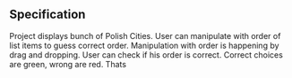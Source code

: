 ## Specification

Project displays bunch of Polish Cities.
User can manipulate with order of list items to guess correct order.
Manipulation with order is happening by drag and dropping.
User can check if his order is correct.
Correct choices are green, wrong are red.
Thats
